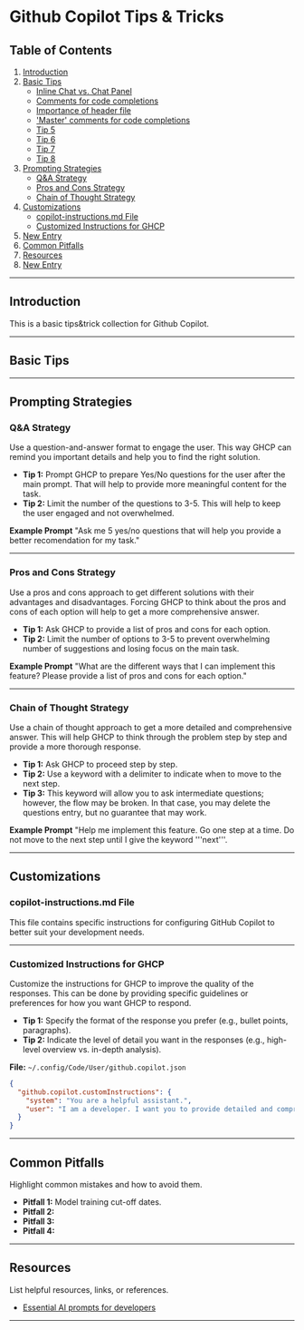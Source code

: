 # Github Copilot Tips & Tricks

## Table of Contents

1. [Introduction](#introduction)
2. [Basic Tips](#basic-tips)
    - [Inline Chat vs. Chat Panel](#tip-1)  
    - [Comments for code completions](#tip-2)  
    - [Importance of header file](#tip-3)  
    - ['Master' comments for code completions](#tip-4)  
    - [Tip 5](#tip-5)  
    - [Tip 6](#tip-6)  
    - [Tip 7](#tip-7)  
    - [Tip 8](#tip-8)
3. [Prompting Strategies](#prompting-strategies)
    - [Q&A Strategy](#qa-strategy)  
    - [Pros and Cons Strategy](#pros-and-cons-strategy)  
    - [Chain of Thought Strategy](#chain-of-thought-strategy)
4. [Customizations](#customizations)
    - [copilot-instructions.md File](#copilot-instructionsmd-file)  
    - [Customized Instructions for GHCP](#customized-instructions-for-ghcp)
6. [New Entry](#new)
7. [Common Pitfalls](#common-pitfalls)
8. [Resources](#resources)
9. [New Entry](#new-entry)

---

## Introduction

This is a basic tips&trick collection for Github Copilot.

---

## Basic Tips

---

## Prompting Strategies
<!-- Complete -->
### Q&A Strategy

Use a question-and-answer format to engage the user. This way GHCP can remind you important details and help you to find the right solution.

- **Tip 1:** Prompt GHCP to prepare Yes/No questions for the user after the main prompt. That will help to provide more meaningful content for the task.
- **Tip 2:** Limit the number of the questions to 3-5. This will help to keep the user engaged and not overwhelmed.

**Example Prompt** "Ask me 5 yes/no questions that will help you provide a better recomendation for my task."

---
<!-- Complete -->
### Pros and Cons Strategy

Use a pros and cons approach to get different solutions with their advantages and disadvantages. Forcing GHCP to think about the pros and cons of each option will help to get a more comprehensive answer.

- **Tip 1:** Ask GHCP to provide a list of pros and cons for each option.
- **Tip 2:** Limit the number of options to 3-5 to prevent overwhelming number of suggestions and losing focus on the main task.

**Example Prompt** "What are the different ways that I can implement this feature? Please provide a list of pros and cons for each option."

---
<!-- Complete -->
### Chain of Thought Strategy

Use a chain of thought approach to get a more detailed and comprehensive answer. This will help GHCP to think through the problem step by step and provide a more thorough response.

- **Tip 1:** Ask GHCP to proceed step by step.
- **Tip 2:** Use a keyword with a delimiter to indicate when to move to the next step.
- **Tip 3:** This keyword will allow you to ask intermediate questions; however, the flow may be broken. In that case, you may delete the questions entry, but no guarantee that may work.

**Example Prompt** "Help me implement this feature. Go one step at a time. Do not move to the next step until I give the keyword '''next'''.

---

## Customizations

### copilot-instructions.md File

This file contains specific instructions for configuring GitHub Copilot to better suit your development needs.

---
<!-- Investigate that ones accuracy -->
### Customized Instructions for GHCP

Customize the instructions for GHCP to improve the quality of the responses. This can be done by providing specific guidelines or preferences for how you want GHCP to respond.

- **Tip 1:** Specify the format of the response you prefer (e.g., bullet points, paragraphs).
- **Tip 2:** Indicate the level of detail you want in the responses (e.g., high-level overview vs. in-depth analysis).

**File:** `~/.config/Code/User/github.copilot.json`

```json
{
  "github.copilot.customInstructions": {
    "system": "You are a helpful assistant.",
    "user": "I am a developer. I want you to provide detailed and comprehensive answers to my questions. Please use bullet points and provide examples where applicable."
  }
}
```

---

## Common Pitfalls

Highlight common mistakes and how to avoid them.

- **Pitfall 1:** Model training cut-off dates.
- **Pitfall 2:** 
- **Pitfall 3:**
- **Pitfall 4:**

---

## Resources

List helpful resources, links, or references.

- [Essential AI prompts for developers](https://www.youtube.com/watch?v=H3M95i4iS5c)

---
